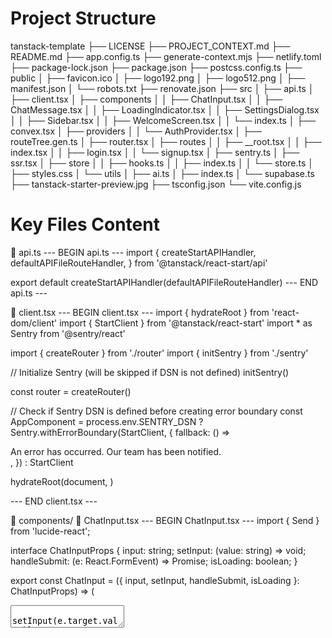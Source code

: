 
# Project Structure
tanstack-template
├── LICENSE
├── PROJECT_CONTEXT.md
├── README.md
├── app.config.ts
├── generate-context.mjs
├── netlify.toml
├── package-lock.json
├── package.json
├── postcss.config.ts
├── public
│   ├── favicon.ico
│   ├── logo192.png
│   ├── logo512.png
│   ├── manifest.json
│   └── robots.txt
├── renovate.json
├── src
│   ├── api.ts
│   ├── client.tsx
│   ├── components
│   │   ├── ChatInput.tsx
│   │   ├── ChatMessage.tsx
│   │   ├── LoadingIndicator.tsx
│   │   ├── SettingsDialog.tsx
│   │   ├── Sidebar.tsx
│   │   ├── WelcomeScreen.tsx
│   │   └── index.ts
│   ├── convex.tsx
│   ├── providers
│   │   └── AuthProvider.tsx
│   ├── routeTree.gen.ts
│   ├── router.tsx
│   ├── routes
│   │   ├── __root.tsx
│   │   ├── index.tsx
│   │   ├── login.tsx
│   │   └── signup.tsx
│   ├── sentry.ts
│   ├── ssr.tsx
│   ├── store
│   │   ├── hooks.ts
│   │   ├── index.ts
│   │   └── store.ts
│   ├── styles.css
│   └── utils
│       ├── ai.ts
│       ├── index.ts
│       └── supabase.ts
├── tanstack-starter-preview.jpg
├── tsconfig.json
└── vite.config.js


# Key Files Content
📄 api.ts
--- BEGIN api.ts ---
import {
  createStartAPIHandler,
  defaultAPIFileRouteHandler,
} from '@tanstack/react-start/api'

export default createStartAPIHandler(defaultAPIFileRouteHandler)
--- END api.ts ---

📄 client.tsx
--- BEGIN client.tsx ---
import { hydrateRoot } from 'react-dom/client'
import { StartClient } from '@tanstack/react-start'
import * as Sentry from '@sentry/react'

import { createRouter } from './router'
import { initSentry } from './sentry'

// Initialize Sentry (will be skipped if DSN is not defined)
initSentry()

const router = createRouter()

// Check if Sentry DSN is defined before creating error boundary
const AppComponent = process.env.SENTRY_DSN
  ? Sentry.withErrorBoundary(StartClient, {
      fallback: () => <div>An error has occurred. Our team has been notified.</div>,
    })
  : StartClient

hydrateRoot(document, <AppComponent router={router} />)

--- END client.tsx ---

📁 components/
  📄 ChatInput.tsx
  --- BEGIN ChatInput.tsx ---
import { Send } from 'lucide-react';

interface ChatInputProps {
  input: string;
  setInput: (value: string) => void;
  handleSubmit: (e: React.FormEvent) => Promise<void>;
  isLoading: boolean;
}

export const ChatInput = ({ 
  input, 
  setInput, 
  handleSubmit, 
  isLoading 
}: ChatInputProps) => (
  <div className="absolute bottom-0 right-0 border-t left-64 bg-gray-900/80 backdrop-blur-sm border-orange-500/10">
    <div className="w-full max-w-3xl px-4 py-3 mx-auto">
      <form onSubmit={handleSubmit}>
        <div className="relative">
          <textarea
            value={input}
            onChange={(e) => setInput(e.target.value)}
            onKeyDown={(e) => {
              if (e.key === 'Enter' && !e.shiftKey) {
                e.preventDefault()
                handleSubmit(e)
              }
            }}
            placeholder="Type something clever (or don't, we won't judge)..."
            className="w-full py-3 pl-4 pr-12 overflow-hidden text-sm text-white placeholder-gray-400 border rounded-lg shadow-lg resize-none border-orange-500/20 bg-gray-800/50 focus:outline-none focus:ring-2 focus:ring-orange-500/50 focus:border-transparent"
            rows={1}
            style={{ minHeight: '44px', maxHeight: '200px' }}
            onInput={(e) => {
              const target = e.target as HTMLTextAreaElement
              target.style.height = 'auto'
              target.style.height =
                Math.min(target.scrollHeight, 200) + 'px'
            }}
          />
          <button
            type="submit"
            disabled={!input.trim() || isLoading}
            className="absolute p-2 text-orange-500 transition-colors -translate-y-1/2 right-2 top-1/2 hover:text-orange-400 disabled:text-gray-500 focus:outline-none"
          >
            <Send className="w-4 h-4" />
          </button>
        </div>
      </form>
    </div>
  </div>
); 
  --- END ChatInput.tsx ---

  📄 ChatMessage.tsx
  --- BEGIN ChatMessage.tsx ---
import ReactMarkdown from 'react-markdown'
import rehypeRaw from 'rehype-raw'
import rehypeSanitize from 'rehype-sanitize'
import rehypeHighlight from 'rehype-highlight'
import type { Message } from '../utils/ai'

export const ChatMessage = ({ message }: { message: Message }) => (
  <div
    className={`py-6 ${
      message.role === 'assistant'
        ? 'bg-gradient-to-r from-orange-500/5 to-red-600/5'
        : 'bg-transparent'
    }`}
  >
    <div className="flex items-start w-full max-w-3xl gap-4 mx-auto">
      {message.role === 'assistant' ? (
        <div className="flex items-center justify-center flex-shrink-0 w-8 h-8 ml-4 text-sm font-medium text-white rounded-lg bg-gradient-to-r from-orange-500 to-red-600">
          AI
        </div>
      ) : (
        <div className="flex items-center justify-center flex-shrink-0 w-8 h-8 text-sm font-medium text-white bg-gray-700 rounded-lg">
          Y
        </div>
      )}
      <div className="flex-1 min-w-0 mr-4">
        <ReactMarkdown
          className="prose dark:prose-invert max-w-none"
          rehypePlugins={[
            rehypeRaw,
            rehypeSanitize,
            rehypeHighlight,
          ]}
        >
          {message.content}
        </ReactMarkdown>
      </div>
    </div>
  </div>
); 
  --- END ChatMessage.tsx ---

  📄 index.ts
  --- BEGIN index.ts ---
export { ChatMessage } from './ChatMessage';
export { LoadingIndicator } from './LoadingIndicator';
export { ChatInput } from './ChatInput';
export { Sidebar } from './Sidebar';
export { WelcomeScreen } from './WelcomeScreen';
export { SettingsDialog } from './SettingsDialog'; 
  --- END index.ts ---

  📄 LoadingIndicator.tsx
  --- BEGIN LoadingIndicator.tsx ---
export const LoadingIndicator = () => (
  <div className="px-6 py-6 bg-gradient-to-r from-orange-500/5 to-red-600/5">
    <div className="flex items-start w-full max-w-3xl gap-4 mx-auto">
      <div className="relative flex-shrink-0 w-8 h-8">
        <div className="absolute inset-0 rounded-lg bg-gradient-to-r from-orange-500 via-red-500 to-orange-500 animate-[spin_2s_linear_infinite]"></div>
        <div className="absolute inset-[2px] rounded-lg bg-gray-900 flex items-center justify-center">
          <div className="relative flex items-center justify-center w-full h-full rounded-lg bg-gradient-to-r from-orange-500 to-red-600">
            <div className="absolute inset-0 rounded-lg bg-gradient-to-r from-orange-500 to-red-600 animate-pulse"></div>
            <span className="relative z-10 text-sm font-medium text-white">
              AI
            </span>
          </div>
        </div>
      </div>
      <div className="flex items-center gap-3">
        <div className="text-lg font-medium text-gray-400">
          Thinking
        </div>
        <div className="flex gap-2">
          <div
            className="w-2 h-2 rounded-full bg-orange-500 animate-[bounce_0.8s_infinite]"
            style={{ animationDelay: '0ms' }}
          ></div>
          <div
            className="w-2 h-2 rounded-full bg-orange-500 animate-[bounce_0.8s_infinite]"
            style={{ animationDelay: '200ms' }}
          ></div>
          <div
            className="w-2 h-2 rounded-full bg-orange-500 animate-[bounce_0.8s_infinite]"
            style={{ animationDelay: '400ms' }}
          ></div>
        </div>
      </div>
    </div>
  </div>
); 
  --- END LoadingIndicator.tsx ---

  📄 SettingsDialog.tsx
  --- BEGIN SettingsDialog.tsx ---
import { useState } from 'react'
import { PlusCircle, Trash2 } from 'lucide-react'
import { useAppState } from '../store/hooks'

interface SettingsDialogProps {
  isOpen: boolean
  onClose: () => void
}

export function SettingsDialog({ isOpen, onClose }: SettingsDialogProps) {
  const [promptForm, setPromptForm] = useState({ name: '', content: '' })
  const [isAddingPrompt, setIsAddingPrompt] = useState(false)
  const { prompts, createPrompt, deletePrompt, setPromptActive } = useAppState()

  const handleAddPrompt = () => {
    if (!promptForm.name.trim() || !promptForm.content.trim()) return
    createPrompt(promptForm.name, promptForm.content)
    setPromptForm({ name: '', content: '' })
    setIsAddingPrompt(false)
  }

  const handleClose = () => {
    onClose()
    setIsAddingPrompt(false)
    setPromptForm({ name: '', content: '' })
  }

  if (!isOpen) return null

  return (
    <div className="fixed inset-0 z-50 flex items-center justify-center bg-black/50 backdrop-blur-sm" onClick={(e) => {
      if (e.target === e.currentTarget) handleClose()
    }}>
      <div className="bg-gray-800 rounded-lg shadow-xl max-w-2xl w-full mx-4 max-h-[90vh] overflow-y-auto" onClick={e => e.stopPropagation()}>
        <div className="p-6">
          <div className="flex items-center justify-between mb-4">
            <h2 className="text-2xl font-semibold text-white">Settings</h2>
            <button
              onClick={handleClose}
              className="text-gray-400 hover:text-white focus:outline-none"
            >
              <svg className="w-6 h-6" fill="none" stroke="currentColor" viewBox="0 0 24 24">
                <path strokeLinecap="round" strokeLinejoin="round" strokeWidth={2} d="M6 18L18 6M6 6l12 12" />
              </svg>
            </button>
          </div>
          
          <div className="space-y-6">
            {/* Prompts Management */}
            <div className="space-y-2">
              <div className="flex items-center justify-between mb-4">
                <label className="block text-sm font-medium text-white">
                  System Prompts
                </label>
                <button
                  onClick={() => setIsAddingPrompt(true)}
                  className="flex items-center gap-2 px-3 py-1.5 text-sm font-medium text-white bg-gradient-to-r from-orange-500 to-red-600 rounded-lg hover:opacity-90 focus:outline-none focus:ring-2 focus:ring-orange-500"
                >
                  <PlusCircle className="w-4 h-4" />
                  Add Prompt
                </button>
              </div>

              {isAddingPrompt && (
                <div className="p-3 mb-4 space-y-3 rounded-lg bg-gray-700/50">
                  <input
                    type="text"
                    value={promptForm.name}
                    onChange={(e) => setPromptForm(prev => ({ ...prev, name: e.target.value }))}
                    placeholder="Prompt name..."
                    className="w-full px-3 py-2 text-sm text-white bg-gray-700 border border-gray-600 rounded-lg focus:border-orange-500 focus:ring-1 focus:ring-orange-500"
                  />
                  <textarea
                    value={promptForm.content}
                    onChange={(e) => setPromptForm(prev => ({ ...prev, content: e.target.value }))}
                    placeholder="Enter prompt content..."
                    className="w-full h-32 px-3 py-2 text-sm text-white bg-gray-700 border border-gray-600 rounded-lg focus:border-orange-500 focus:ring-1 focus:ring-orange-500"
                  />
                  <div className="flex justify-end gap-2">
                    <button
                      onClick={() => setIsAddingPrompt(false)}
                      className="px-3 py-1.5 text-sm font-medium text-gray-300 hover:text-white focus:outline-none"
                    >
                      Cancel
                    </button>
                    <button
                      onClick={handleAddPrompt}
                      className="px-3 py-1.5 text-sm font-medium text-white bg-gradient-to-r from-orange-500 to-red-600 rounded-lg hover:opacity-90 focus:outline-none focus:ring-2 focus:ring-orange-500"
                    >
                      Save Prompt
                    </button>
                  </div>
                </div>
              )}

              <div className="space-y-2">
                {prompts.map((prompt) => (
                  <div key={prompt.id} className="flex items-center justify-between p-3 rounded-lg bg-gray-700/50">
                    <div className="flex-1 min-w-0 mr-4">
                      <h4 className="text-sm font-medium text-white truncate">{prompt.name}</h4>
                      <p className="text-xs text-gray-400 truncate">{prompt.content}</p>
                    </div>
                    <div className="flex items-center gap-2">
                      <label className="relative inline-flex items-center cursor-pointer">
                        <input
                          type="checkbox"
                          className="sr-only peer"
                          checked={prompt.is_active}
                          onChange={() => setPromptActive(prompt.id, !prompt.is_active)}
                        />
                        <div className="w-11 h-6 bg-gray-700 peer-focus:outline-none rounded-full peer peer-checked:after:translate-x-full rtl:peer-checked:after:-translate-x-full peer-checked:after:border-white after:content-[''] after:absolute after:top-[2px] after:start-[2px] after:bg-white after:border-gray-300 after:border after:rounded-full after:h-5 after:w-5 after:transition-all peer-checked:bg-orange-500"></div>
                      </label>
                      <button
                        onClick={() => deletePrompt(prompt.id)}
                        className="p-1 text-gray-400 hover:text-red-500"
                      >
                        <Trash2 className="w-4 h-4" />
                      </button>
                    </div>
                  </div>
                ))}
              </div>
              <p className="text-xs text-gray-400">
                Create and manage custom system prompts. Only one prompt can be active at a time.
              </p>
            </div>

          </div>

          <div className="flex justify-end gap-3 mt-6">
            <button
              onClick={handleClose}
              className="px-4 py-2 text-sm font-medium text-gray-300 hover:text-white focus:outline-none"
            >
              Cancel
            </button>
            <button
              onClick={handleClose}
              className="px-4 py-2 text-sm font-medium text-white rounded-lg bg-gradient-to-r from-orange-500 to-red-600 hover:opacity-90 focus:outline-none focus:ring-2 focus:ring-orange-500"
            >
              Close
            </button>
          </div>
        </div>
      </div>
    </div>
  )
} 
  --- END SettingsDialog.tsx ---

  📄 Sidebar.tsx
  --- BEGIN Sidebar.tsx ---
import { PlusCircle, MessageCircle, Trash2, Edit2 } from 'lucide-react';

interface SidebarProps {
  conversations: Array<{ id: string; title: string }>;
  currentConversationId: string | null;
  handleNewChat: () => void;
  setCurrentConversationId: (id: string) => void;
  handleDeleteChat: (id: string) => void;
  editingChatId: string | null;
  setEditingChatId: (id: string | null) => void;
  editingTitle: string;
  setEditingTitle: (title: string) => void;
  handleUpdateChatTitle: (id: string, title: string) => void;
}

export const Sidebar = ({ 
  conversations, 
  currentConversationId, 
  handleNewChat, 
  setCurrentConversationId, 
  handleDeleteChat, 
  editingChatId, 
  setEditingChatId, 
  editingTitle, 
  setEditingTitle, 
  handleUpdateChatTitle 
}: SidebarProps) => (
  <div className="flex flex-col w-64 bg-gray-800 border-r border-gray-700">
    <div className="p-4 border-b border-gray-700">
      <button
        onClick={handleNewChat}
        className="flex items-center justify-center w-full gap-2 px-3 py-2 text-sm font-medium text-white rounded-lg bg-gradient-to-r from-orange-500 to-red-600 hover:opacity-90 focus:outline-none focus:ring-2 focus:ring-orange-500"
      >
        <PlusCircle className="w-4 h-4" />
        New Chat
      </button>
    </div>

    {/* Chat List */}
    <div className="flex-1 overflow-y-auto">
      {conversations.map((chat) => (
        <div
          key={chat.id}
          className={`group flex items-center gap-3 px-3 py-2 cursor-pointer hover:bg-gray-700/50 ${
            chat.id === currentConversationId ? 'bg-gray-700/50' : ''
          }`}
          onClick={() => setCurrentConversationId(chat.id)}
        >
          <MessageCircle className="w-4 h-4 text-gray-400" />
          {editingChatId === chat.id ? (
            <input
              type="text"
              value={editingTitle}
              onChange={(e) => setEditingTitle(e.target.value)}
              onFocus={(e) => e.target.select()}
              onBlur={() => {
                if (editingTitle.trim()) {
                  handleUpdateChatTitle(chat.id, editingTitle)
                }
                setEditingChatId(null)
                setEditingTitle('')
              }}
              onKeyDown={(e) => {
                if (e.key === 'Enter' && editingTitle.trim()) {
                  handleUpdateChatTitle(chat.id, editingTitle)
                } else if (e.key === 'Escape') {
                  setEditingChatId(null)
                  setEditingTitle('')
                }
              }}
              className="flex-1 text-sm text-white bg-transparent focus:outline-none"
              autoFocus
            />
          ) : (
            <span className="flex-1 text-sm text-gray-300 truncate">
              {chat.title}
            </span>
          )}
          <div className="items-center hidden gap-1 group-hover:flex">
            <button
              onClick={(e) => {
                e.stopPropagation()
                setEditingChatId(chat.id)
                setEditingTitle(chat.title)
              }}
              className="p-1 text-gray-400 hover:text-white"
            >
              <Edit2 className="w-3 h-3" />
            </button>
            <button
              onClick={(e) => {
                e.stopPropagation()
                handleDeleteChat(chat.id)
              }}
              className="p-1 text-gray-400 hover:text-red-500"
            >
              <Trash2 className="w-3 h-3" />
            </button>
          </div>
        </div>
      ))}
    </div>
  </div>
); 
  --- END Sidebar.tsx ---

  📄 WelcomeScreen.tsx
  --- BEGIN WelcomeScreen.tsx ---
import { Send } from 'lucide-react';

interface WelcomeScreenProps {
  input: string;
  setInput: (value: string) => void;
  handleSubmit: (e: React.FormEvent) => Promise<void>;
  isLoading: boolean;
}

export const WelcomeScreen = ({ 
  input, 
  setInput, 
  handleSubmit, 
  isLoading 
}: WelcomeScreenProps) => (
  <div className="flex items-center justify-center flex-1 px-4">
    <div className="w-full max-w-3xl mx-auto text-center">
      <h1 className="mb-4 text-6xl font-bold text-transparent uppercase bg-gradient-to-r from-orange-500 to-red-600 bg-clip-text">
        <span className="text-white">AI</span> Chat
      </h1>
      <p className="w-2/3 mx-auto mb-6 text-lg text-gray-400">
        Вы можете спросить меня о чем угодно, у меня может быть хороший ответ,
         а может и не быть, но вы все равно можете спросить.
      </p>
      <form onSubmit={handleSubmit}>
        <div className="relative max-w-xl mx-auto">
          <textarea
            value={input}
            onChange={(e) => setInput(e.target.value)}
            onKeyDown={(e) => {
              if (e.key === 'Enter' && !e.shiftKey) {
                e.preventDefault()
                handleSubmit(e)
              }
            }}
            placeholder="Напишите что-нибудь умное (или не пишите, мы не будем судить)..."
            className="w-full py-3 pl-4 pr-12 overflow-hidden text-sm text-white placeholder-gray-400 border rounded-lg resize-none border-orange-500/20 bg-gray-800/50 focus:outline-none focus:ring-2 focus:ring-orange-500/50 focus:border-transparent"
            rows={1}
            style={{ minHeight: '88px' }}
          />
          <button
            type="submit"
            disabled={!input.trim() || isLoading}
            className="absolute p-2 text-orange-500 transition-colors -translate-y-1/2 right-2 top-1/2 hover:text-orange-400 disabled:text-gray-500 focus:outline-none"
          >
            <Send className="w-4 h-4" />
          </button>
        </div>
      </form>
    </div>
  </div>
); 
  --- END WelcomeScreen.tsx ---

📄 convex.tsx
--- BEGIN convex.tsx ---
import type { ReactNode } from 'react';
import { ConvexProvider, ConvexReactClient } from 'convex/react';

// Get the Convex URL from environment variables
const convexUrl = import.meta.env.VITE_CONVEX_URL as string | undefined;

// Initialize the Convex client only if URL is provided
const convex = convexUrl ? new ConvexReactClient(convexUrl) : null;

export function ConvexClientProvider({ children }: { children: ReactNode }) {
  // If no Convex URL is provided, just render the children without the ConvexProvider
  if (!convex) {
    console.warn('No Convex URL provided. Skipping Convex integration.');
    return <>{children}</>;
  }
  
  // Otherwise, wrap children with ConvexProvider
  return <ConvexProvider client={convex}>{children}</ConvexProvider>;
}
--- END convex.tsx ---

📁 providers/
  📄 AuthProvider.tsx
  --- BEGIN AuthProvider.tsx ---
import { createContext, useContext, useEffect, useState } from 'react'
import { supabase } from '../utils/supabase'
import type { AuthChangeEvent, Session, User } from '@supabase/supabase-js'

type AuthContextType = {
  user: User | null;
  session: Session | null;
  isLoading: boolean;
};

const AuthContext = createContext<AuthContextType>({
  user: null,
  session: null,
  isLoading: true,
});

export function AuthProvider({ children }: { children: React.ReactNode }) {
  const [user, setUser] = useState<User | null>(null)
  const [session, setSession] = useState<Session | null>(null)
  const [isLoading, setIsLoading] = useState(true)

  useEffect(() => {
    const { data: { subscription } } = supabase.auth.onAuthStateChange(
      (_event: AuthChangeEvent, session: Session | null) => {
        setSession(session)
        setUser(session?.user ?? null)
        setIsLoading(false)
      }
    );

    // Получаем начальную сессию
    supabase.auth.getSession().then(({ data: { session } }) => {
        setSession(session)
        setUser(session?.user ?? null)
        setIsLoading(false)
    })

    return () => {
      subscription.unsubscribe();
    };
  }, []);

  const value = {
    user,
    session,
    isLoading,
  };

  return <AuthContext.Provider value={value}>{children}</AuthContext.Provider>;
}

export const useAuth = () => {
  const context = useContext(AuthContext);
  if (context === undefined) {
    throw new Error('useAuth must be used within an AuthProvider');
  }
  return context;
};
  --- END AuthProvider.tsx ---

📄 router.tsx
--- BEGIN router.tsx ---
import { createRouter as createTanstackRouter } from '@tanstack/react-router'

// Import the generated route tree
import { routeTree } from './routeTree.gen'

import './styles.css'

// Create a new router instance
export const createRouter = () => {
  const router = createTanstackRouter({
    routeTree,
    scrollRestoration: true,
  })
  return router
}

const router = createRouter()

// Register the router instance for type safety
declare module '@tanstack/react-router' {
  interface Register {
    router: typeof router
  }
}

--- END router.tsx ---

📁 routes/
  📄 index.tsx
  --- BEGIN index.tsx ---
import { createFileRoute, redirect, useNavigate } from '@tanstack/react-router'
import { useEffect, useState, useRef, useCallback, useMemo } from 'react'
import { Settings } from 'lucide-react'
import {
  SettingsDialog,
  ChatMessage,
  LoadingIndicator,
  ChatInput,
  Sidebar,
  WelcomeScreen,
} from '../components'
import { useConversations, useAppState, store } from '../store'
import { genAIResponse, type Message } from '../utils'
import { supabase } from '../utils/supabase'
import { useAuth } from '../providers/AuthProvider' // Важный импорт для получения юзера

// --- Защита маршрута ---
export const Route = createFileRoute('/')({
  // Эта функция выполнится ПЕРЕД загрузкой компонента
  beforeLoad: async () => {
    const {
      data: { session },
    } = await supabase.auth.getSession()
    if (!session) {
      // Если сессии нет, перенаправляем на страницу входа
      throw redirect({
        to: '/login',
      })
    }
  },
  // Компонент будет отрендерен только если сессия есть
  component: Home,
})

// --- Основной компонент страницы ---
function Home() {
  const navigate = useNavigate()
  const { user } = useAuth() // Получаем текущего пользователя

  const {
    conversations,
    currentConversationId,
    currentConversation,
    setCurrentConversationId,
    loadConversations,
    createNewConversation,
    updateConversationTitle,
    deleteConversation,
    addMessage,
  } = useConversations()

  const { isLoading, setLoading, getActivePrompt } = useAppState()

  // Загружаем чаты из Supabase, когда пользователь становится известен
  useEffect(() => {
    if (user) {
      loadConversations()
    }
  }, [user, loadConversations])

  // Memoize messages to prevent unnecessary re-renders
  const messages = useMemo(
    () => currentConversation?.messages || [],
    [currentConversation],
  )

  // Local state
  const [input, setInput] = useState('')
  const [editingChatId, setEditingChatId] = useState<string | null>(null)
  const [editingTitle, setEditingTitle] = useState('')
  const [isSettingsOpen, setIsSettingsOpen] = useState(false)
  const messagesContainerRef = useRef<HTMLDivElement>(null)
  const [pendingMessage, setPendingMessage] = useState<Message | null>(null)
  const [error, setError] = useState<string | null>(null)

  const scrollToBottom = useCallback(() => {
    if (messagesContainerRef.current) {
      messagesContainerRef.current.scrollTop =
        messagesContainerRef.current.scrollHeight
    }
  }, [])

  useEffect(() => {
    scrollToBottom()
  }, [messages, isLoading, scrollToBottom])

  const createTitleFromInput = useCallback((text: string) => {
    const words = text.trim().split(/\s+/)
    const firstThreeWords = words.slice(0, 3).join(' ')
    return firstThreeWords + (words.length > 3 ? '...' : '')
  }, [])

  const processAIResponse = useCallback(
    async (conversationId: string, userMessage: Message) => {
      try {
        const activePrompt = getActivePrompt(store.state)
        let systemPrompt
        if (activePrompt) {
          systemPrompt = {
            value: activePrompt.content,
            enabled: true,
          }
        }

        const response = await genAIResponse({
          data: {
            messages: [...messages, userMessage],
            systemPrompt,
          },
        })

        if (!response.body) throw new Error('No response body')

        const reader = response.body.getReader()
        const decoder = new TextDecoder()
        let done = false
        let newMessage: Message = {
          id: (Date.now() + 1).toString(),
          role: 'assistant' as const,
          content: '',
        }

        while (!done) {
          const { value, done: readerDone } = await reader.read()
          done = readerDone
          if (value) {
            const rawText = decoder.decode(value, { stream: true })
            rawText
              .replace(/}\{/g, '}\n{')
              .split('\n')
              .forEach((chunkStr) => {
                if (chunkStr) {
                  try {
                    const parsed = JSON.parse(chunkStr)
                    if (parsed.text) {
                      newMessage = {
                        ...newMessage,
                        content: newMessage.content + parsed.text,
                      }
                      setPendingMessage({ ...newMessage })
                    }
                  } catch (e) {
                    /* ignore */
                  }
                }
              })
          }
        }

        setPendingMessage(null)
        if (newMessage.content.trim()) {
          await addMessage(conversationId, newMessage)
        }
      } catch (error) {
        console.error('Error in AI response:', error)
        const errorMessage: Message = {
          id: (Date.now() + 1).toString(),
          role: 'assistant' as const,
          content: 'Sorry, I encountered an error generating a response.',
        }
        await addMessage(conversationId, errorMessage)
      }
    },
    [messages, getActivePrompt, addMessage],
  )

  const handleSubmit = useCallback(
    async (e: React.FormEvent) => {
      e.preventDefault()
      if (!input.trim() || isLoading) return

      const currentInput = input
      setInput('')
      setLoading(true)
      setError(null)

      const conversationTitle = createTitleFromInput(currentInput)
      const userMessage: Message = {
        id: Date.now().toString(),
        role: 'user' as const,
        content: currentInput.trim(),
      }

      try {
        let conversationId = currentConversationId

        if (!conversationId) {
          try {
            const newConvId = await createNewConversation(conversationTitle)
            if (newConvId) {
              conversationId = newConvId
              await addMessage(conversationId, userMessage)
            } else {
              throw new Error('Failed to create conversation in Supabase')
            }
          } catch (error) {
            console.error('Error creating conversation:', error)
            setError('Failed to start a new conversation.')
            setLoading(false)
            return
          }
        } else {
          await addMessage(conversationId, userMessage)
        }

        await processAIResponse(conversationId, userMessage)
      } catch (error) {
        console.error('Error in handleSubmit:', error)
        setError('An unexpected error occurred.')
      } finally {
        setLoading(false)
      }
    },
    [
      input,
      isLoading,
      currentConversationId,
      createNewConversation,
      addMessage,
      processAIResponse,
      setLoading,
      createTitleFromInput,
    ],
  )

  const handleNewChat = useCallback(() => {
    setCurrentConversationId(null)
  }, [setCurrentConversationId])

  const handleDeleteChat = useCallback(
    async (id: string) => {
      await deleteConversation(id)
    },
    [deleteConversation],
  )

  const handleUpdateChatTitle = useCallback(
    async (id: string, title: string) => {
      await updateConversationTitle(id, title)
      setEditingChatId(null)
      setEditingTitle('')
    },
    [updateConversationTitle],
  )

  const handleLogout = async () => {
    await supabase.auth.signOut()
    navigate({ to: '/login' })
  }

  return (
    <div className="relative flex h-screen bg-gray-900">
      <div className="absolute z-50 top-5 right-5 flex gap-2">
        <button
          onClick={handleLogout}
          className="px-3 py-2 text-sm text-white bg-gray-700 rounded-lg hover:bg-gray-600"
        >
          Logout
        </button>
        <button
          onClick={() => setIsSettingsOpen(true)}
          className="flex items-center justify-center w-10 h-10 text-white transition-opacity rounded-full bg-gradient-to-r from-orange-500 to-red-600 hover:opacity-90 focus:outline-none focus:ring-2 focus:ring-orange-500"
        >
          <Settings className="w-5 h-5" />
        </button>
      </div>

      <Sidebar
        conversations={conversations}
        currentConversationId={currentConversationId}
        handleNewChat={handleNewChat}
        setCurrentConversationId={setCurrentConversationId}
        handleDeleteChat={handleDeleteChat}
        editingChatId={editingChatId}
        setEditingChatId={setEditingChatId}
        editingTitle={editingTitle}
        setEditingTitle={setEditingTitle}
        handleUpdateChatTitle={handleUpdateChatTitle}
      />

      <div className="flex flex-col flex-1">
        {error && (
          <p className="w-full max-w-3xl p-4 mx-auto font-bold text-orange-500">
            {error}
          </p>
        )}
        {currentConversationId ? (
          <>
            <div
              ref={messagesContainerRef}
              className="flex-1 pb-24 overflow-y-auto"
            >
              <div className="w-full max-w-3xl px-4 mx-auto">
                {[...messages, pendingMessage]
                  .filter((message): message is Message => message !== null)
                  .map((message) => (
                    <ChatMessage key={message.id} message={message} />
                  ))}
                {isLoading && <LoadingIndicator />}
              </div>
            </div>

            <ChatInput
              input={input}
              setInput={setInput}
              handleSubmit={handleSubmit}
              isLoading={isLoading}
            />
          </>
        ) : (
          <WelcomeScreen
            input={input}
            setInput={setInput}
            handleSubmit={handleSubmit}
            isLoading={isLoading}
          />
        )}
      </div>

      <SettingsDialog
        isOpen={isSettingsOpen}
        onClose={() => setIsSettingsOpen(false)}
      />
    </div>
  )
}
  --- END index.tsx ---

  📄 login.tsx
  --- BEGIN login.tsx ---
import { createFileRoute, useNavigate, Link } from '@tanstack/react-router'
import { useState } from 'react'
import { supabase } from '../utils/supabase'

export const Route = createFileRoute('/login')({
  component: LoginComponent,
})

function LoginComponent() {
  const navigate = useNavigate()
  const [email, setEmail] = useState('')
  const [password, setPassword] = useState('')
  const [error, setError] = useState<string | null>(null)
  const [loading, setLoading] = useState(false)

  const handleLogin = async (e: React.FormEvent) => {
    e.preventDefault()
    setLoading(true)
    setError(null)
    const { error } = await supabase.auth.signInWithPassword({ email, password })
    if (error) {
      setError(error.message)
    } else {
      navigate({ to: '/' })
    }
    setLoading(false)
  }

  return (
    <div className="flex items-center justify-center min-h-screen bg-gray-900 text-white">
      <div className="w-full max-w-md p-8 space-y-6 bg-gray-800 rounded-lg shadow-lg">
        <h2 className="text-2xl font-bold text-center">Login</h2>
        <form onSubmit={handleLogin} className="space-y-6">
          <input
            type="email"
            placeholder="Email"
            value={email}
            onChange={(e) => setEmail(e.target.value)}
            className="w-full px-4 py-2 bg-gray-700 border border-gray-600 rounded-md focus:outline-none focus:ring-2 focus:ring-orange-500"
            required
          />
          <input
            type="password"
            placeholder="Password"
            value={password}
            onChange={(e) => setPassword(e.target.value)}
            className="w-full px-4 py-2 bg-gray-700 border border-gray-600 rounded-md focus:outline-none focus:ring-2 focus:ring-orange-500"
            required
          />
          <button type="submit" disabled={loading} className="w-full px-4 py-2 font-bold text-white bg-orange-600 rounded-md hover:bg-orange-700 disabled:bg-gray-500">
            {loading ? 'Logging in...' : 'Login'}
          </button>
          {error && <p className="text-red-500 text-center">{error}</p>}
        </form>
        <p className="text-center">
          Don't have an account?{' '}
          <Link to="/signup" className="text-orange-400 hover:underline">
            Sign up
          </Link>
        </p>
      </div>
    </div>
  )
}
  --- END login.tsx ---

  📄 signup.tsx
  --- BEGIN signup.tsx ---
import { createFileRoute, useNavigate, Link } from '@tanstack/react-router'
import { useState } from 'react'
import { supabase } from '../utils/supabase'

export const Route = createFileRoute('/signup')({
  component: SignupComponent,
})

function SignupComponent() {
  const navigate = useNavigate()
  const [email, setEmail] = useState('')
  const [password, setPassword] = useState('')
  const [error, setError] = useState<string | null>(null)
  const [message, setMessage] = useState<string | null>(null)
  const [loading, setLoading] = useState(false)

  const handleSignup = async (e: React.FormEvent) => {
    e.preventDefault()
    setLoading(true)
    setError(null)
    setMessage(null)
    const { error } = await supabase.auth.signUp({ email, password })
    if (error) {
      setError(error.message)
    } else {
      setMessage('Registration successful! Please login.')
      // navigate({ to: '/login' }) // Можно перенаправить сразу
    }
    setLoading(false)
  }

  return (
    <div className="flex items-center justify-center min-h-screen bg-gray-900 text-white">
      <div className="w-full max-w-md p-8 space-y-6 bg-gray-800 rounded-lg shadow-lg">
        <h2 className="text-2xl font-bold text-center">Sign Up</h2>
        <form onSubmit={handleSignup} className="space-y-6">
          <input
            type="email"
            placeholder="Email"
            value={email}
            onChange={(e) => setEmail(e.target.value)}
            className="w-full px-4 py-2 bg-gray-700 border border-gray-600 rounded-md focus:outline-none focus:ring-2 focus:ring-orange-500"
            required
          />
          <input
            type="password"
            placeholder="Password"
            value={password}
            onChange={(e) => setPassword(e.target.value)}
            className="w-full px-4 py-2 bg-gray-700 border border-gray-600 rounded-md focus:outline-none focus:ring-2 focus:ring-orange-500"
            required
          />
          <button type="submit" disabled={loading} className="w-full px-4 py-2 font-bold text-white bg-orange-600 rounded-md hover:bg-orange-700 disabled:bg-gray-500">
            {loading ? 'Signing up...' : 'Sign Up'}
          </button>
          {error && <p className="text-red-500 text-center">{error}</p>}
          {message && <p className="text-green-500 text-center">{message}</p>}
        </form>
        <p className="text-center">
          Already have an account?{' '}
          <Link to="/login" className="text-orange-400 hover:underline">
            Login
          </Link>
        </p>
      </div>
    </div>
  )
}
  --- END signup.tsx ---

  📄 __root.tsx
  --- BEGIN __root.tsx ---
import {
  createRootRoute,
  Outlet,
  HeadContent,
  Scripts,
} from '@tanstack/react-router'
import { TanStackRouterDevtools } from '@tanstack/router-devtools'
// Убираем Convex, добавляем наш AuthProvider
import { AuthProvider } from '../providers/AuthProvider' 

import appCss from '../styles.css?url'

export const Route = createRootRoute({
  head: () => ({
    meta: [
      { charSet: 'utf-8' },
      { name: 'viewport', content: 'width=device-width, initial-scale=1' },
      { title: 'AI Chat (Supabase & Gemini)' }, // Можете поменять заголовок
    ],
    links: [{ rel: 'stylesheet', href: appCss }],
  }),
  // Компонент верхнего уровня остается без изменений, он вызывает RootDocument
  component: () => (
    <RootDocument>
      <Outlet />
      <TanStackRouterDevtools />
    </RootDocument>
  ),
})

function RootDocument({ children }: { children: React.ReactNode }) {
  return (
    <html>
      <head>
        <HeadContent />
      </head>
      <body>
        {/* Оборачиваем все дочерние компоненты в AuthProvider */}
        <AuthProvider>
          {children}
        </AuthProvider>
        <Scripts />
      </body>
    </html>
  )
}
  --- END __root.tsx ---

📄 routeTree.gen.ts
--- BEGIN routeTree.gen.ts ---
/* eslint-disable */

// @ts-nocheck

// noinspection JSUnusedGlobalSymbols

// This file was automatically generated by TanStack Router.
// You should NOT make any changes in this file as it will be overwritten.
// Additionally, you should also exclude this file from your linter and/or formatter to prevent it from being checked or modified.

// Import Routes

import { Route as rootRoute } from './routes/__root'
import { Route as SignupImport } from './routes/signup'
import { Route as LoginImport } from './routes/login'
import { Route as IndexImport } from './routes/index'

// Create/Update Routes

const SignupRoute = SignupImport.update({
  id: '/signup',
  path: '/signup',
  getParentRoute: () => rootRoute,
} as any)

const LoginRoute = LoginImport.update({
  id: '/login',
  path: '/login',
  getParentRoute: () => rootRoute,
} as any)

const IndexRoute = IndexImport.update({
  id: '/',
  path: '/',
  getParentRoute: () => rootRoute,
} as any)

// Populate the FileRoutesByPath interface

declare module '@tanstack/react-router' {
  interface FileRoutesByPath {
    '/': {
      id: '/'
      path: '/'
      fullPath: '/'
      preLoaderRoute: typeof IndexImport
      parentRoute: typeof rootRoute
    }
    '/login': {
      id: '/login'
      path: '/login'
      fullPath: '/login'
      preLoaderRoute: typeof LoginImport
      parentRoute: typeof rootRoute
    }
    '/signup': {
      id: '/signup'
      path: '/signup'
      fullPath: '/signup'
      preLoaderRoute: typeof SignupImport
      parentRoute: typeof rootRoute
    }
  }
}

// Create and export the route tree

export interface FileRoutesByFullPath {
  '/': typeof IndexRoute
  '/login': typeof LoginRoute
  '/signup': typeof SignupRoute
}

export interface FileRoutesByTo {
  '/': typeof IndexRoute
  '/login': typeof LoginRoute
  '/signup': typeof SignupRoute
}

export interface FileRoutesById {
  __root__: typeof rootRoute
  '/': typeof IndexRoute
  '/login': typeof LoginRoute
  '/signup': typeof SignupRoute
}

export interface FileRouteTypes {
  fileRoutesByFullPath: FileRoutesByFullPath
  fullPaths: '/' | '/login' | '/signup'
  fileRoutesByTo: FileRoutesByTo
  to: '/' | '/login' | '/signup'
  id: '__root__' | '/' | '/login' | '/signup'
  fileRoutesById: FileRoutesById
}

export interface RootRouteChildren {
  IndexRoute: typeof IndexRoute
  LoginRoute: typeof LoginRoute
  SignupRoute: typeof SignupRoute
}

const rootRouteChildren: RootRouteChildren = {
  IndexRoute: IndexRoute,
  LoginRoute: LoginRoute,
  SignupRoute: SignupRoute,
}

export const routeTree = rootRoute
  ._addFileChildren(rootRouteChildren)
  ._addFileTypes<FileRouteTypes>()

/* ROUTE_MANIFEST_START
{
  "routes": {
    "__root__": {
      "filePath": "__root.tsx",
      "children": [
        "/",
        "/login",
        "/signup"
      ]
    },
    "/": {
      "filePath": "index.tsx"
    },
    "/login": {
      "filePath": "login.tsx"
    },
    "/signup": {
      "filePath": "signup.tsx"
    }
  }
}
ROUTE_MANIFEST_END */

--- END routeTree.gen.ts ---

📄 sentry.ts
--- BEGIN sentry.ts ---
import * as Sentry from '@sentry/react';

export function initSentry() {
  // Skip Sentry initialization if DSN is not defined
  if (!import.meta.env.VITE_SENTRY_DSN) {
    console.log('Sentry DSN not found. Skipping Sentry initialization.');
    return;
  }

  Sentry.init({
    dsn: import.meta.env.VITE_SENTRY_DSN,
    integrations: [
      Sentry.browserTracingIntegration(),
      Sentry.replayIntegration({
        maskAllText: false,
        blockAllMedia: false,
      }),
    ],
    // Performance Monitoring
    tracesSampleRate: import.meta.env.PROD ? 0.1 : 1.0,
    // Session Replay
    replaysSessionSampleRate: 0.1,
    replaysOnErrorSampleRate: 1.0,
    environment: import.meta.env.MODE,
  });
}
--- END sentry.ts ---

📄 ssr.tsx
--- BEGIN ssr.tsx ---
import {
  createStartHandler,
  defaultStreamHandler,
} from '@tanstack/react-start/server'
import { getRouterManifest } from '@tanstack/react-start/router-manifest'
import * as Sentry from '@sentry/react'

import { createRouter } from './router'
import { initSentry } from './sentry'

// Initialize Sentry in SSR context (will be skipped if DSN is not defined)
initSentry()

// Define a stream handler based on Sentry availability
let streamHandler = defaultStreamHandler;

// Only wrap with Sentry if DSN is available
if (process.env.SENTRY_DSN) {
  const originalHandler = defaultStreamHandler;
  
  streamHandler = async (options) => {
    try {
      return await originalHandler(options);
    } catch (error) {
      Sentry.captureException(error);
      throw error;
    }
  };
}

export default createStartHandler({
  createRouter,
  getRouterManifest,
})(streamHandler)

--- END ssr.tsx ---

📁 store/
  📄 hooks.ts
  --- BEGIN hooks.ts ---
import { useStore } from '@tanstack/react-store';
import { actions, selectors, store, type Conversation } from './store';
import type { Message } from '../utils/ai';
import { supabase } from '../utils/supabase';
import { useAuth } from '../providers/AuthProvider'; // импортируем useAuth

// Этот хук остается без изменений, он просто дает доступ к AppState
export function useAppState() {
  const isLoading = useStore(store, s => selectors.getIsLoading(s));
  const prompts = useStore(store, s => selectors.getPrompts(s)); // Добавляем prompts
  
  return {
    isLoading,
    prompts, // Возвращаем prompts
    
    // Actions
    setLoading: actions.setLoading,
    createPrompt: actions.createPrompt, // Возвращаем action
    deletePrompt: actions.deletePrompt, // Возвращаем action
    setPromptActive: actions.setPromptActive, // Возвращаем action
    
    // Selectors
    getActivePrompt: selectors.getActivePrompt,
  };
}


// --- ПЕРЕПИСЫВАЕМ ХУК ДЛЯ РАБОТЫ С SUPABASE ---
export function useConversations() {
  const { user } = useAuth();
  const conversations = useStore(store, s => selectors.getConversations(s));
  const currentConversationId = useStore(store, s => selectors.getCurrentConversationId(s));
  const currentConversation = useStore(store, s => selectors.getCurrentConversation(s));
  

  return {
    conversations,
    currentConversationId,
    currentConversation,

    setCurrentConversationId: (id: string | null) => {
      actions.setCurrentConversationId(id);
    },

    // Загрузка всех чатов из Supabase
    loadConversations: async () => {
      if (!user) return; // Если пользователя нет, ничего не делаем

      const { data, error } = await supabase
        .from('conversations')
        .select('*')
        .eq('user_id', user.id) // <--- ВАЖНОЕ ИЗМЕНЕНИЕ
        .order('created_at', { ascending: false });

        if (error) {
            console.error('Error loading conversations:', error);
            return;
        }
        // Убедимся, что messages не null
        const formattedConversations = data.map(conv => ({
            ...conv,
            messages: conv.messages || []
        }));

        actions.setConversations(formattedConversations as Conversation[]);
    },

    createNewConversation: async (title: string = 'New Conversation') => {
      if (!user) return null; // Защита

      const { data, error } = await supabase
        .from('conversations')
        .insert({ title, messages: [], user_id: user.id }) // <--- ВАЖНОЕ ИЗМЕНЕНИЕ
        .select()
        .single();

      if (error || !data) {
        console.error('Failed to create conversation in Supabase:', error);
        return null;
      }
      
      const newConversation: Conversation = { 
          id: data.id, 
          title: data.title, 
          messages: data.messages || [] 
      };

      // 2. Обновляем локальное состояние
      actions.addConversation(newConversation);
      actions.setCurrentConversationId(newConversation.id);
      return newConversation.id;
    },

    updateConversationTitle: async (id: string, title: string) => {
      actions.updateConversationTitle(id, title); // Оптимистичное обновление
      const { error } = await supabase
        .from('conversations')
        .update({ title })
        .eq('id', id);
      if (error) console.error('Failed to update title in Supabase:', error);
    },

    deleteConversation: async (id: string) => {
      actions.deleteConversation(id); // Оптимистичное обновление
      const { error } = await supabase
        .from('conversations')
        .delete()
        .eq('id', id);
      if (error) console.error('Failed to delete conversation from Supabase:', error);
    },

    addMessage: async (conversationId: string, message: Message) => {
      // 1. Получаем текущие сообщения из локального стора
      const conversation = selectors.getCurrentConversation(store.state);
      if (!conversation) return;
      
      const updatedMessages = [...conversation.messages, message];

      // 2. Оптимистично обновляем UI
      actions.addMessage(conversationId, message);

      // 3. Отправляем обновленный массив сообщений в Supabase
      const { error } = await supabase
        .from('conversations')
        .update({ messages: updatedMessages })
        .eq('id', conversationId);
        
      if (error) console.error('Failed to add message to Supabase:', error);
    },
  };
}
  --- END hooks.ts ---

  📄 index.ts
  --- BEGIN index.ts ---
export * from './store';
export * from './hooks'; 
  --- END index.ts ---

  📄 store.ts
  --- BEGIN store.ts ---
import { Store } from '@tanstack/store'
import type { Message } from '../utils/ai'

// Types
export interface Prompt {
  id: string
  name: string
  content: string
  is_active: boolean
  created_at: number
}

export interface Conversation {
  id: string
  title: string
  messages: Message[]
}

export interface State {
  prompts: Prompt[]
  conversations: Conversation[]
  currentConversationId: string | null
  isLoading: boolean
}

const initialState: State = {
  prompts: [],
  conversations: [],
  currentConversationId: null,
  isLoading: false
}

export const store = new Store<State>(initialState)

export const actions = {
  // Prompt actions
  createPrompt: (name: string, content: string) => {
    const id = Date.now().toString()
    store.setState(state => {
      const updatedPrompts = state.prompts.map(p => ({ ...p, is_active: false }))
      return {
        ...state,
        prompts: [
          ...updatedPrompts,
          {
            id,
            name,
            content,
            is_active: true,
            created_at: Date.now()
          }
        ]
      }
    })
  },

  deletePrompt: (id: string) => {
    store.setState(state => ({
      ...state,
      prompts: state.prompts.filter(p => p.id !== id)
    }))
  },

  setPromptActive: (id: string, shouldActivate: boolean) => {
    store.setState(state => {
      if (shouldActivate) {
        return {
          ...state,
          prompts: state.prompts.map(p => ({
            ...p,
            is_active: p.id === id ? true : false
          }))
        };
      } else {
        return {
          ...state,
          prompts: state.prompts.map(p => ({
            ...p,
            is_active: p.id === id ? false : p.is_active
          }))
        };
      }
    });
  },

  // Chat actions
  setConversations: (conversations: Conversation[]) => {
    store.setState(state => ({ ...state, conversations }))
  },

  setCurrentConversationId: (id: string | null) => {
    store.setState(state => ({ ...state, currentConversationId: id }))
  },

  addConversation: (conversation: Conversation) => {
    store.setState(state => ({
      ...state,
      conversations: [...state.conversations, conversation],
      currentConversationId: conversation.id
    }))
  },

  updateConversationId: (oldId: string, newId: string) => {
    store.setState(state => ({
      ...state,
      conversations: state.conversations.map(conv =>
        conv.id === oldId ? { ...conv, id: newId } : conv
      ),
      currentConversationId: state.currentConversationId === oldId ? newId : state.currentConversationId
    }))
  },

  updateConversationTitle: (id: string, title: string) => {
    store.setState(state => ({
      ...state,
      conversations: state.conversations.map(conv =>
        conv.id === id ? { ...conv, title } : conv
      )
    }))
  },

  deleteConversation: (id: string) => {
    store.setState(state => ({
      ...state,
      conversations: state.conversations.filter(conv => conv.id !== id),
      currentConversationId: state.currentConversationId === id ? null : state.currentConversationId
    }))
  },

  addMessage: (conversationId: string, message: Message) => {
    store.setState(state => ({
      ...state,
      conversations: state.conversations.map(conv =>
        conv.id === conversationId
          ? { ...conv, messages: [...conv.messages, message] }
          : conv
      )
    }))
  },

  setLoading: (isLoading: boolean) => {
    store.setState(state => ({ ...state, isLoading }))
  }
}

// Selectors
export const selectors = {
  getActivePrompt: (state: State) => state.prompts.find(p => p.is_active),
  getCurrentConversation: (state: State) => 
    state.conversations.find(c => c.id === state.currentConversationId),
  getPrompts: (state: State) => state.prompts,
  getConversations: (state: State) => state.conversations,
  getCurrentConversationId: (state: State) => state.currentConversationId,
  getIsLoading: (state: State) => state.isLoading
} 
  --- END store.ts ---

📁 utils/
  📄 ai.ts
  --- BEGIN ai.ts ---
import { createServerFn } from '@tanstack/react-start'
import { GoogleGenerativeAI, HarmCategory, HarmBlockThreshold } from '@google/generative-ai'

export interface Message {
  id: string // Возвращаем ID
  role: 'user' | 'assistant' | 'model' 
  content: string
}

const DEFAULT_SYSTEM_PROMPT = `You are a helpful AI assistant using Markdown for clear and structured responses. Please format your responses using Markdown.`

export const genAIResponse = createServerFn({ method: 'GET', response: 'raw' })
  .validator(
    (d: {
      messages: Array<Message>
      systemPrompt?: { value: string; enabled: boolean }
    }) => d,
  )
  .handler(async ({ data }) => {
    const apiKey = process.env.GEMINI_API_KEY;
    if (!apiKey) {
      console.error('ERROR: GEMINI_API_KEY is not defined in the server environment.');
      return new Response(JSON.stringify({ error: 'Missing API key on the server.' }), { status: 500 });
    }

    const genAI = new GoogleGenerativeAI(apiKey);
    const model = genAI.getGenerativeModel({ 
      model: "gemini-2.5-flash", // Используем самую последнюю flash-модель
    });
    
    const history = data.messages.map(msg => ({
      role: msg.role === 'assistant' ? 'model' : 'user',
      parts: [{ text: msg.content }],
    }));
    
    const lastMessage = history.pop();
    if (!lastMessage || lastMessage.role !== 'user') {
      return new Response(JSON.stringify({ error: 'The last message must be from the user.' }), { status: 400 });
    }
    const prompt = lastMessage.parts[0].text;

    const systemInstruction = data.systemPrompt?.enabled
      ? `${DEFAULT_SYSTEM_PROMPT}\n\n${data.systemPrompt.value}`
      : DEFAULT_SYSTEM_PROMPT;
      
    const safetySettings = [
        { category: HarmCategory.HARM_CATEGORY_HARASSMENT, threshold: HarmBlockThreshold.BLOCK_MEDIUM_AND_ABOVE },
        { category: HarmCategory.HARM_CATEGORY_HATE_SPEECH, threshold: HarmBlockThreshold.BLOCK_MEDIUM_AND_ABOVE },
        { category: HarmCategory.HARM_CATEGORY_SEXUALLY_EXPLICIT, threshold: HarmBlockThreshold.BLOCK_MEDIUM_AND_ABOVE },
        { category: HarmCategory.HARM_CATEGORY_DANGEROUS_CONTENT, threshold: HarmBlockThreshold.BLOCK_MEDIUM_AND_ABOVE },
    ];

    try {
      const chat = model.startChat({
        history: history,
        generationConfig: {
          maxOutputTokens: 4096,
        },
        safetySettings,
        systemInstruction: {
          role: 'system', 
          parts: [{ text: systemInstruction }]
        }
      });
      
      const result = await chat.sendMessageStream(prompt);

      const stream = new ReadableStream({
        async start(controller) {
          const encoder = new TextEncoder();
          for await (const chunk of result.stream) {
            const text = chunk.text();
            if (text) {
              const jsonChunk = JSON.stringify({ text: text });
              controller.enqueue(encoder.encode(jsonChunk));
            }
          }
          controller.close();
        },
      });

      return new Response(stream);
    } catch (error) {
      console.error('--- GEMINI API ERROR ---');
      console.error(error);
      const errorMessage = error instanceof Error ? error.message : 'An unknown error occurred';
      return new Response(JSON.stringify({ error: `Failed to get AI response: ${errorMessage}` }), { status: 500 });
    }
  });
  --- END ai.ts ---

  📄 index.ts
  --- BEGIN index.ts ---
export * from './ai'; 
  --- END index.ts ---

  📄 supabase.ts
  --- BEGIN supabase.ts ---
import { createClient } from '@supabase/supabase-js'

const supabaseUrl = import.meta.env.VITE_SUPABASE_URL
const supabaseAnonKey = import.meta.env.VITE_SUPABASE_ANON_KEY

if (!supabaseUrl || !supabaseAnonKey) {
  throw new Error('Supabase URL and Anon Key are required.')
}

// Создаем и экспортируем клиент Supabase
export const supabase = createClient(supabaseUrl, supabaseAnonKey)
  --- END supabase.ts ---


